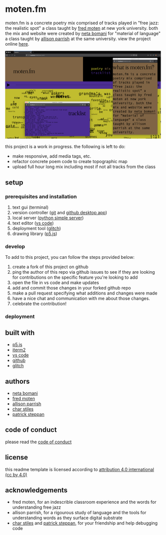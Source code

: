 # moten.fm
moten.fm is a concrete poetry mix comprised of tracks played in "free jazz: the realistic spot" a class taught by [fred moten](https://tisch.nyu.edu/about/directory/performance-studies/fred-moten) at new york university. both the mix and website were created by [neta bomani](https://netabomani.com) for "material of language" a class taught by [allison parrish](https://tisch.nyu.edu/about/directory/itp/853082171) at the same university. view the project online [here](https://moten-dot-fm.glitch.me/).

![a screenshot of the webpage, which is stylized in minimal swiss design](/doc/moten-dot-fm-screenshot.png)

this project is a work in progress. the following is left to do:
* make responsive, add media tags, etc.
* refactor concrete poem code to create topographic map
* upload full hour long mix including most if not all tracks from the class

## setup

### prerequisites and installation

1. text gui (terminal)
2. version controller ([git](https://git-scm.com/downloads) and [github desktop app](https://desktop.github.com/))
3. local server ([python simple server](https://docs.python.org/2/library/simplehttpserver.html))
3. text editor ([vs code](https://code.visualstudio.com/))
4. deployment tool ([glitch](https://glitch.me))
5. drawing library ([p5.js](https://p5js.org/)) 

<!-- Write instructions on how to start working on your project -->
### develop

To add to this project, you can follow the steps provided below:
1. create a fork of this project on github
2. ping the author of this repo via github issues to see if they are looking for contributions on the specific feature you're looking to add
3. open the file in vs code and make updates 
4. add and commit those changes in your forked github repo
5. make a pull request specifying what additions and changes were made
6. have a nice chat and communication with me about those changes. 
7. celebrate the contribution! 


### deployment

## built with

* [p5.js](https://p5js.org/)
* [iterm2](https://iterm2.com/)
* [vs code](https://code.visualstudio.com/)
* [github](https://github.com) 
* [glitch](https://glitch.me)

## authors

* [neta bomani](https://netabomani.com)
* [fred moten](https://en.wikipedia.org/wiki/Fred_Moten)
* [allison parrish](https://www.decontextualize.com/)
* [char stiles](http://charstiles.com/)
* [patrick steppan](https://patrick.care/)


## code of conduct

please read the [code of conduct](https://www.mozilla.org/en-US/about/governance/policies/participation/) 

## license

this readme template is licensed according to [attribution 4.0 international (cc by 4.0) ](https://creativecommons.org/licenses/by/4.0/)


## acknowledgements

* fred moten, for an indescrible classroom experience and the words for understanding free jazz
* allison parrish, for a rigourous study of language and the tools for understanding words as they surface digital substrate
* [char stiles](http://charstiles.com/) and [patrick steppan](https://patrick.care/), for your friendship and help debugging code
